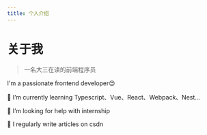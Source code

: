 ```yaml
---
title: 个人介绍
---
```


# 关于我
> 一名大三在读的前端程序员

I'm a passionate frontend developer😍

🌱 I’m currently learning Typescript、Vue、React、Webpack、Nest...

🤝 I’m looking for help with internship

📝 I regularly write articles on csdn
